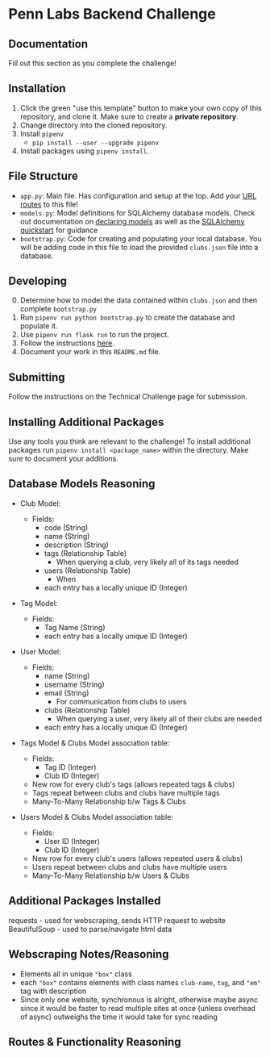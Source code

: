 # Penn Labs Backend Challenge

## Documentation

Fill out this section as you complete the challenge!

## Installation

1. Click the green "use this template" button to make your own copy of this repository, and clone it. Make sure to create a **private repository**.
2. Change directory into the cloned repository.
3. Install `pipenv`
   - `pip install --user --upgrade pipenv`
4. Install packages using `pipenv install`.

## File Structure

- `app.py`: Main file. Has configuration and setup at the top. Add your [URL routes](https://flask.palletsprojects.com/en/1.1.x/quickstart/#routing) to this file!
- `models.py`: Model definitions for SQLAlchemy database models. Check out documentation on [declaring models](https://flask-sqlalchemy.palletsprojects.com/en/2.x/models/) as well as the [SQLAlchemy quickstart](https://flask-sqlalchemy.palletsprojects.com/en/2.x/quickstart/#quickstart) for guidance
- `bootstrap.py`: Code for creating and populating your local database. You will be adding code in this file to load the provided `clubs.json` file into a database.

## Developing

0. Determine how to model the data contained within `clubs.json` and then complete `bootstrap.py`
1. Run `pipenv run python bootstrap.py` to create the database and populate it.
2. Use `pipenv run flask run` to run the project.
3. Follow the instructions [here](https://www.notion.so/pennlabs/Backend-Challenge-Fall-20-31461f3d91ad4f46adb844b1e112b100).
4. Document your work in this `README.md` file.

## Submitting

Follow the instructions on the Technical Challenge page for submission.

## Installing Additional Packages

Use any tools you think are relevant to the challenge! To install additional packages
run `pipenv install <package_name>` within the directory. Make sure to document your additions.

## Database Models Reasoning

- Club Model:
  - Fields:
    - code (String)
    - name (String)
    - description (String)
    - tags (Relationship Table)
      - When querying a club, very likely all of its tags needed
    - users (Relationship Table)
      - When 
    - each entry has a locally unique ID (Integer)
- Tag Model:
  - Fields:
    - Tag Name (String)
    - each entry has a locally unique ID (Integer)

- User Model:
  - Fields:
    - name (String)
    - username (String)
    - email (String)
      - For communication from clubs to users
    - clubs (Relationship Table)
      - When querying a user, very likely all of their clubs are needed
    - each entry has a locally unique ID (Integer)

- Tags Model & Clubs Model association table:
  - Fields:
    - Tag ID (Integer)
    - Club ID (Integer)
  - New row for every club's tags (allows repeated tags & clubs)
  - Tags repeat between clubs and clubs have multiple tags
  - Many-To-Many Relationship b/w Tags & Clubs

- Users Model & Clubs Model association table:
  - Fields:
    - User ID (Integer)
    - Club ID (Integer)
  - New row for every club's users (allows repeated users & clubs)
  - Users repeat between clubs and clubs have multiple users
  - Many-To-Many Relationship b/w Users & Clubs

## Additional Packages Installed
requests - used for webscraping, sends HTTP request to website
BeautifulSoup - used to parse/navigate html data

## Webscraping Notes/Reasoning
- Elements all in unique `"box"` class
- each `"box"` contains elements with class names `club-name`, `tag`, 
and `"em"` tag with description
- Since only one website, synchronous is alright, otherwise maybe async since
  it would be faster to read multiple sites at once (unless overhead of async)
  outweighs the time it would take for sync reading

## Routes & Functionality Reasoning
